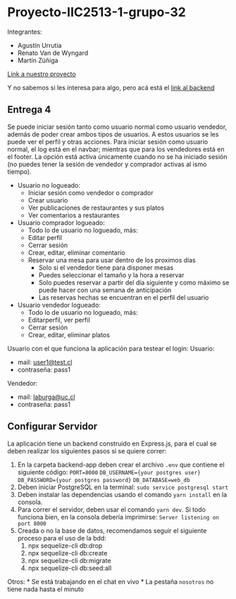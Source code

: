 # Proyecto-IIC2513-1-grupo-32

Integrantes:

- Agustín Urrutia
- Renato Van de Wyngard
- Martín Zúñiga

[Link a nuestro proyecto](https://grupo32-frontend.herokuapp.com/)

Y no sabemos si les interesa para algo, pero acá está el [link al backend](https://grupo32-backend.herokuapp.com/)

## Entrega 4

Se puede iniciar sesión tanto como usuario normal como usuario vendedor, además de poder crear ambos tipos de usuarios. A estos usuarios se les puede ver el perfil y otras acciones. Para iniciar sesión como usuario normal, el log está en el navbar; mientras que para los vendedores está en el footer. La opción está activa únicamente cuando no se ha iniciado sesión (no puedes tener la sesión de vendedor y comprador activas al ismo tiempo).


* Usuario no logueado:
    * Iniciar sesión como vendedor o comprador
    * Crear usuario
    * Ver publicaciones de restaurantes y sus platos
    * Ver comentarios a restaurantes
* Usuario comprador logueado:
    * Todo lo de usuario no logueado, más:
    * Editar perfil
    * Cerrar sesión
    * Crear, editar, eliminar comentario
    * Reservar una mesa para usar dentro de los proximos días 
         * Solo si el vendedor tiene para disponer mesas
         * Puedes seleccionar el tamaño y la hora a reservar
         * Solo puedes reservar a partir del día siguiente y como máximo se puede hacer con una semana de anticipación
         * Las reservas hechas se encuentran en el perfil del usuario
* Usuario vendedor logueado:
    * Todo lo de usuario no logueado, más:
    * Editarperfil, ver perfil
    * Cerrar sesión
    * Crear, editar, eliminar platos

Usuario con el que funciona la aplicación para testear el login:
Usuario:
- mail: user1@test.cl
- contraseña: pass1

Vendedor:
- mail: laburga@uc.cl
- contraseña: pass1


## Configurar Servidor

La aplicación tiene un backend construido en Express.js, para el cual se deben realizar los siguientes pasos si se quiere correr:

1. En la carpeta backend-app deben crear el archivo ``.env`` que contiene el siguiente código: 
``PORT=8000``
``DB_USERNAME={your postgres user}``
``DB_PASSWORD={your postgres password}``
``DB_DATABASE=web_db``
2. Deben iniciar PostgreSQL en la terminal: ``sudo service postgresql start``
3. Deben instalar las dependencias usando el comando ``yarn install`` en la consola.
4. Para correr el servidor, deben usar el comando ``yarn dev``.  Si todo funciona bien, en la consola debería imprimirse: ``Server listening on port 8000``
5. Creada o no la base de datos, recomendamos seguir el siguiente proceso para el uso de la bdd:
    1. npx sequelize-cli db:drop
    2. npx sequelize-cli db:create
    3. npx sequelize-cli db:migrate
    4. npx sequelize-cli db:seed:all


Otros: 
    * Se está trabajando en el chat en vivo
    * La pestaña `nosotros` no tiene nada hasta el minuto
